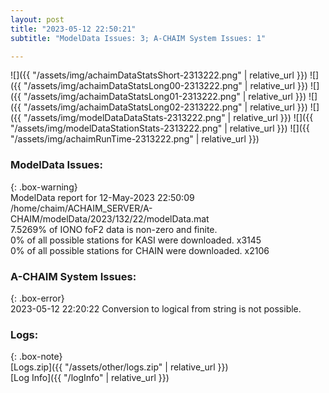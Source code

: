 ```yaml
---
layout: post
title: "2023-05-12 22:50:21"
subtitle: "ModelData Issues: 3; A-CHAIM System Issues: 1"

---
```


![]({{ "/assets/img/achaimDataStatsShort-2313222.png" | relative_url }})
![]({{ "/assets/img/achaimDataStatsLong00-2313222.png" | relative_url }})
![]({{ "/assets/img/achaimDataStatsLong01-2313222.png" | relative_url }})
![]({{ "/assets/img/achaimDataStatsLong02-2313222.png" | relative_url }})
![]({{ "/assets/img/modelDataDataStats-2313222.png" | relative_url }})
![]({{ "/assets/img/modelDataStationStats-2313222.png" | relative_url }})
![]({{ "/assets/img/achaimRunTime-2313222.png" | relative_url }})


### ModelData Issues:  
  
{: .box-warning}  
 ModelData report for 12-May-2023 22:50:09   
 /home/chaim/ACHAIM_SERVER/A-CHAIM/modelData/2023/132/22/modelData.mat   
 7.5269% of IONO foF2 data is non-zero and finite.   
 0% of all possible stations for KASI were downloaded. x3145   
 0% of all possible stations for CHAIN were downloaded. x2106   
  
### A-CHAIM System Issues:  
  
{: .box-error}  
2023-05-12 22:20:22 Conversion to logical from string is not possible.  

### Logs:  
  
{: .box-note}  
[Logs.zip]({{ "/assets/other/logs.zip" | relative_url }})  
[Log Info]({{ "/logInfo" | relative_url }})  
